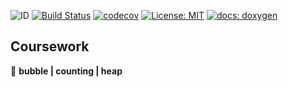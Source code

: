 ![ID](https://img.shields.io/badge/Кошкина-Ульяна-b657b6.svg) [![Build Status](https://travis-ci.org/uliana99/coursework_sorts.svg?branch=master)](https://travis-ci.org/uliana99/coursework_sorts) [![codecov](https://codecov.io/gh/uliana99/coursework_sorts/branch/master/graph/badge.svg)](https://codecov.io/gh/uliana99/coursework_sorts) [![License: MIT](https://img.shields.io/badge/License-MIT-FA8072.svg)](/LICENSE) [![docs: doxygen](https://img.shields.io/badge/doxygen-github.io-000080.svg)](https://uliana99.github.io/coursework_sorts/files.html)

## Coursework 
🚀 **bubble | counting | heap**
